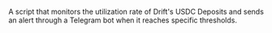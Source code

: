 A script that monitors the utilization rate of Drift's USDC Deposits and sends an alert through a Telegram bot when it reaches specific thresholds.

